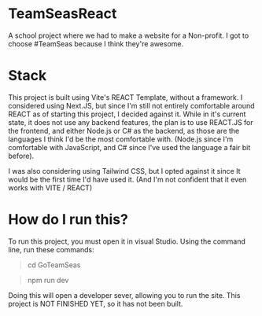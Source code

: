 # TeamSeasReact
A school project where we had to make a website for a Non-profit. I got to choose #TeamSeas because I think they're awesome.

# Stack
This project is built using Vite's REACT Template, without a framework. I considered using Next.JS, but since I'm still not entirely comfortable around REACT as of starting this project, I decided against it.
While in it's current state, it does not use any backend features, the plan is to use REACT.JS for the frontend, and either Node.js or C# as the backend, as those are the languages I think I'd be the most comfortable with. 
(Node.js since I'm comfortable with JavaScript, and C# since I've used the language a fair bit before).

I was also considering using Tailwind CSS, but I opted against it since It would be the first time I'd have used it. (And I'm not confident that it even works with VITE / REACT)

# How do I run this?
To run this project, you must open it in visual Studio.
Using the command line, run these commands:

> cd GoTeamSeas

> npm run dev

Doing this will open a developer sever, allowing you to run the site.
This project is NOT FINISHED YET, so it has not been built. 
